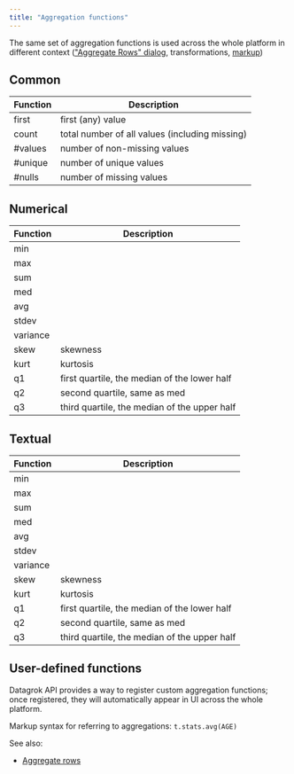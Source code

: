 ```yaml
---
title: "Aggregation functions"
---
```


The same set of aggregation functions is used across the whole platform in different context
(["Aggregate Rows" dialog](../aggregate-rows.md), transformations, [markup](../../datagrok/navigation/markup.md))

## Common

| Function | Description                                    |
|----------|------------------------------------------------|
| first    | first (any) value                              |
| count    | total number of all values (including missing) |
| #values  | number of non-missing values                   |
| #unique  | number of unique values                        |
| #nulls   | number of missing values                       |

## Numerical

| Function | Description                                  |
|----------|----------------------------------------------|
| min      |                                              |
| max      |                                              |
| sum      |                                              |
| med      |                                              |
| avg      |                                              |
| stdev    |                                              |
| variance |                                              |
| skew     | skewness                                     |
| kurt     | kurtosis                                     |
| q1       | first quartile, the median of the lower half |
| q2       | second quartile, same as med                 |
| q3       | third quartile, the median of the upper half |

## Textual

| Function | Description                                  |
|----------|----------------------------------------------|
| min      |                                              |
| max      |                                              |
| sum      |                                              |
| med      |                                              |
| avg      |                                              |
| stdev    |                                              |
| variance |                                              |
| skew     | skewness                                     |
| kurt     | kurtosis                                     |
| q1       | first quartile, the median of the lower half |
| q2       | second quartile, same as med                 |
| q3       | third quartile, the median of the upper half |

## User-defined functions

Datagrok API provides a way to register custom aggregation functions; once registered, they will automatically appear in
UI across the whole platform.

Markup syntax for referring to aggregations: `t.stats.avg(AGE)`

See also:

* [Aggregate rows](../aggregate-rows.md)
